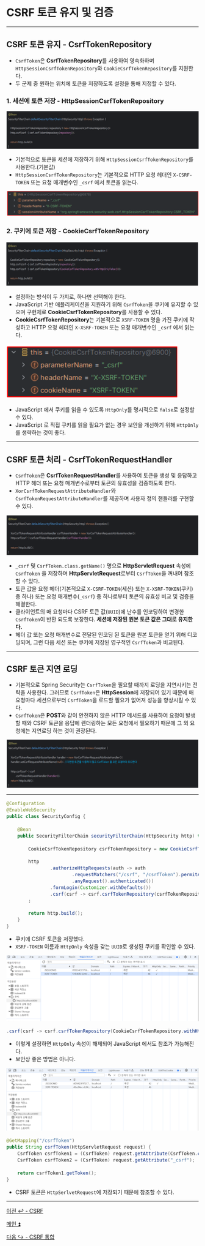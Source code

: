 # CSRF 토큰 유지 및 검증

---

## CSRF 토큰 유지 - CsrfTokenRepository

- `CsrfToken`은 **CsrfTokenRepository**를 사용하여 영속화하며 `HttpSessionCsrfTokenRepository`와 `CookieCsrfTokenRepository`를 지원한다.
- 두 군제 중 원하는 위치에 토큰을 저장하도록 설정을 통해 지정할 수 있다.

### 1. 세션에 토큰 저장 - HttpSessionCsrfTokenRepository

![img_15.png](image/img_15.png)

- 기본적으로 토큰을 세션에 저장하기 위해 `HttpSessionCsrfTokenRepository`를 사용한다.(기본값)
- `HttpSessionCsrfTokenRepository`는 기본적으로 HTTP 요청 헤더인 `X-CSRF-TOKEN` 또는 요청 매개변수인 `_csrf` 에서 토큰을 읽는다.

![img_16.png](image/img_16.png)

### 2. 쿠키에 토큰 저장 - CookieCsrfTokenRepository

![img_17.png](image/img_17.png)

- 설정하는 방식이 두 가지로, 하나만 선택해야 한다.
- JavaScript 기반 애플리케이션을 지원하기 위해 `CsrfToken`을 쿠키에 유지할 수 있으며 구현체로 **CookieCsrfTokenRepository**를 사용할 수 있다.
- **CookieCsrfTokenRepository**는 기본적으로 `XSRF-TOKEN` 명을 가진 쿠키에 작성하고 HTTP 요청 헤더인 `X-XSRF-TOKEN` 또는 요청 매개변수인 `_csrf` 에서 읽는다.

![img_18.png](image/img_18.png)

- JavaScript 에서 쿠키를 읽을 수 있도록 `HttpOnly`를 명시적으로 `false`로 설정할 수 있다.
- JavaScript 로 직접 쿠키를 읽을 필요가 없는 경우 보안을 개선하기 위해 `HttpOnly`를 생략하는 것이 좋다.

---

## CSRF 토큰 처리 - CsrfTokenRequestHandler

- `CsrfToken`은 **CsrfTokenRequestHandler**를 사용하여 토큰을 생성 및 응답하고 HTTP 헤더 또는 요청 매개변수로부터 토큰의 유효성을 검증하도록 한다.
- `XorCsrfTokenRequestAttributeHandler`와 `CsrfTokenRequestAttributeHandler`를 제공하며 사용자 정의 핸들러를 구현할 수 있다.

![img_19.png](image/img_19.png)

- `_csrf` 및 `CsrfToken.class.getName()` 명으로 **HttpServletRequest** 속성에 `CsrfToken` 을 저장하며 **HttpServletRequest**로부터 `CsrfToken`을 꺼내어 참조할 수 있다.
- 토큰 값을 요청 헤더(기본적으로 `X-CSRF-TOKEN`(세션) 또는 `X-XSRF-TOKEN`(쿠키) 중 하나) 또는 요청 매개변수(`_csrf`) 중 하나로부터 토큰의 유효성 비교 및 검증을 해결한다.
- 클라이언트의 매 요청마다 CSRF 토큰 값(`UUID`)에 난수를 인코딩하여 변경한 `CsrfToken`이 반환 되도록 보장한다. **세션에 저장된 원본 토큰 값은 그대로 유지한다.**
- 헤더 값 또는 요청 매개변수로 전달된 인코딩 된 토큰을 원본 토큰을 얻기 위해 디코딩되며, 그런 다음 세션 또는 쿠키에 저장된 영구적인 `CsrfToken`과 비교된다.

---

## CSRF 토큰 지연 로딩

- 기본적으로 Spring Security는 `CsrfToken`을 필요할 때까지 로딩을 지연시키는 전략을 사용한다. 그러므로 `CsrfToken`은 **HttpSession**에 저장되어 있기 때문에 매 요청마다
    세션으로부터 `CsrfToken`을 로드할 필요가 없어져 성능을 향상시킬 수 있다.
- `CsrfToken`은 **POST**와 같이 안전하지 않은 HTTP 메서드를 사용하여 요청이 발생할 때와 CSRF 토큰을 응답에 렌더링하는 모든 요청에서 필요하기 때문에 그 외 요청에는 지연로딩 하는 것이 권장된다.

![img_20.png](image/img_20.png)

---

```java
@Configuration
@EnableWebSecurity
public class SecurityConfig {

    @Bean
    public SecurityFilterChain securityFilterChain(HttpSecurity http) throws Exception {

        CookieCsrfTokenRepository csrfTokenRepository = new CookieCsrfTokenRepository();

        http
                .authorizeHttpRequests(auth -> auth
                        .requestMatchers("/csrf", "/csrfToken").permitAll()
                        .anyRequest().authenticated())
                .formLogin(Customizer.withDefaults())
                .csrf(csrf -> csrf.csrfTokenRepository(csrfTokenRepository))
        ;

        return http.build();
    }
}
```

- 쿠키에 CSRF 토큰을 저장했다.
- `XSRF-TOKEN` 이름과 `HttpOnly` 속성을 갖는 `UUID`로 생성된 쿠키를 확인할 수 있다.

![img_21.png](image/img_21.png)

```java
.csrf(csrf -> csrf.csrfTokenRepository(CookieCsrfTokenRepository.withHttpOnlyFalse())
```
- 이렇게 설정하면 `HttpOnly` 속성이 해제되어 JavaScript 에서도 참조가 가능해진다.
- 보안상 좋은 방법은 아니다.

![img_22.png](image/img_22.png)

```java
@GetMapping("/csrfToken")
public String csrfToken(HttpServletRequest request) {
    CsrfToken csrfToken1 = (CsrfToken) request.getAttribute(CsrfToken.class.getName());
    CsrfToken csrfToken2 = (CsrfToken) request.getAttribute("_csrf");

    return csrfToken1.getToken();
}
```

- CSRF 토큰은 `HttpSerlvetRequest`에 저장되기 때문에 참조할 수 있다.

---

[이전 ↩️ - CSRF](https://github.com/genesis12345678/TIL/blob/main/Spring/security/Cors_Csrf/Csrf.md)

[메인 ⏫](https://github.com/genesis12345678/TIL/blob/main/Spring/security/main.md)

[다음 ↪️ - CSRF 통합](https://github.com/genesis12345678/TIL/blob/main/Spring/security/Cors_Csrf/CsrfAggregation.md)